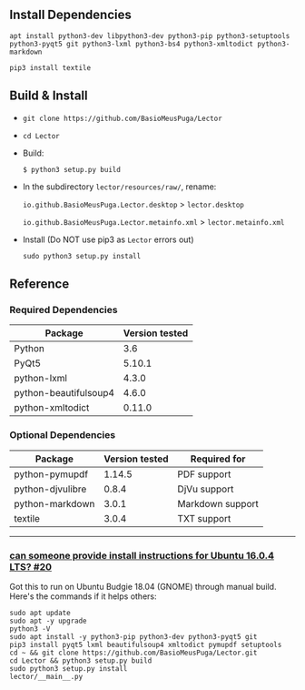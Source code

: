 ## Install Dependencies

```
apt install python3-dev libpython3-dev python3-pip python3-setuptools python3-pyqt5 git python3-lxml python3-bs4 python3-xmltodict python3-markdown
```

```
pip3 install textile
```



## Build & Install

* `git clone https://github.com/BasioMeusPuga/Lector`

* `cd Lector`

* Build:

  ```
  $ python3 setup.py build
  ```

* In the subdirectory `lector/resources/raw/`, rename: 

  `io.github.BasioMeusPuga.Lector.desktop` > `lector.desktop`

  `io.github.BasioMeusPuga.Lector.metainfo.xml` > `lector.metainfo.xml`

* Install (Do NOT use pip3 as `Lector` errors out)

  ```
  sudo python3 setup.py install
  ```



## Reference



### Required Dependencies

| Package               | Version tested |
| --------------------- | -------------- |
| Python                | 3.6            |
| PyQt5                 | 5.10.1         |
| python-lxml           | 4.3.0          |
| python-beautifulsoup4 | 4.6.0          |
| python-xmltodict      | 0.11.0         |



### Optional Dependencies

| Package          | Version tested | Required for     |
| ---------------- | -------------- | ---------------- |
| python-pymupdf   | 1.14.5         | PDF support      |
| python-djvulibre | 0.8.4          | DjVu support     |
| python-markdown  | 3.0.1          | Markdown support |
| textile          | 3.0.4          | TXT support      |

---



### [can someone provide install instructions for Ubuntu 16.0.4 LTS? #20](https://github.com/BasioMeusPuga/Lector/issues/20)

Got this to run on Ubuntu Budgie 18.04 (GNOME) through manual build. Here's the commands if it helps others:

```
sudo apt update
sudo apt -y upgrade
python3 -V
sudo apt install -y python3-pip python3-dev python3-pyqt5 git
pip3 install pyqt5 lxml beautifulsoup4 xmltodict pymupdf setuptools
cd ~ && git clone https://github.com/BasioMeusPuga/Lector.git
cd Lector && python3 setup.py build
sudo python3 setup.py install
lector/__main__.py
```